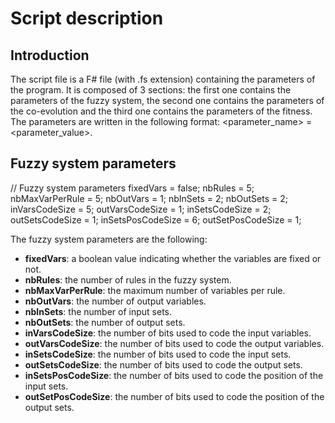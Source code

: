 # Script description
## Introduction
The script file is a F# file (with .fs extension) containing the parameters of the program. 
It is composed of 3 sections: the first one contains the parameters of the fuzzy system, the second one contains 
the parameters of the co-evolution and the third one contains the parameters of the fitness. 
The parameters are written in the following format: <parameter_name> = <parameter_value>. 

## Fuzzy system parameters

// Fuzzy system parameters
fixedVars = false;
nbRules = 5;
nbMaxVarPerRule = 5;
nbOutVars = 1;
nbInSets = 2;
nbOutSets = 2;
inVarsCodeSize = 5;
outVarsCodeSize = 1;
inSetsCodeSize = 2;
outSetsCodeSize = 1;
inSetsPosCodeSize = 6;
outSetPosCodeSize = 1;

The fuzzy system parameters are the following:
- **fixedVars**: a boolean value indicating whether the variables are fixed or not. 
- **nbRules**: the number of rules in the fuzzy system.
- **nbMaxVarPerRule**: the maximum number of variables per rule.
- **nbOutVars**: the number of output variables.
- **nbInSets**: the number of input sets.
- **nbOutSets**: the number of output sets.
- **inVarsCodeSize**: the number of bits used to code the input variables.
- **outVarsCodeSize**: the number of bits used to code the output variables.
- **inSetsCodeSize**: the number of bits used to code the input sets.
- **outSetsCodeSize**: the number of bits used to code the output sets.
- **inSetsPosCodeSize**: the number of bits used to code the position of the input sets.
- **outSetPosCodeSize**: the number of bits used to code the position of the output sets.
